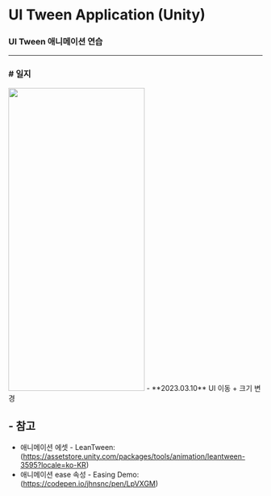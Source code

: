 # UI Tween Application (Unity)

### **UI Tween 애니메이션 연습**

---------------------------------

### **# 일지**
<img src="https://user-images.githubusercontent.com/86781939/224081950-761f110d-ba49-4e06-bc36-ed2dae7f48c8.gif"  width="270" height="600" >
  - **2023.03.10** UI 이동 + 크기 변경


<br>

## - 참고
  - 애니메이션 에셋 - LeanTween: (https://assetstore.unity.com/packages/tools/animation/leantween-3595?locale=ko-KR)
  - 애니메이션 ease 속성 - Easing Demo: (https://codepen.io/jhnsnc/pen/LpVXGM)
